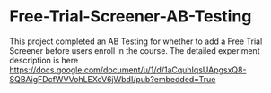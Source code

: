 # Free-Trial-Screener-AB-Testing
This project completed an AB Testing for whether to add a Free Trial Screener before users enroll in the course. The detailed experiment description is here https://docs.google.com/document/u/1/d/1aCquhIqsUApgsxQ8-SQBAigFDcfWVVohLEXcV6jWbdI/pub?embedded=True 
